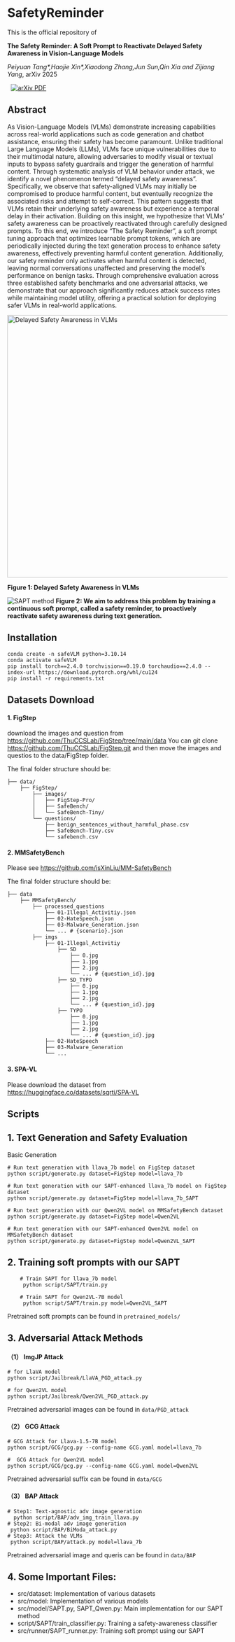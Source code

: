 # SafetyReminder

This is the official repository of 

**The Safety Reminder: A Soft Prompt to Reactivate Delayed Safety Awareness in Vision-Language Models**

*Peiyuan Tang\*,Haojie Xin\*,Xiaodong Zhang,Jun Sun,Qin Xia and Zijiang Yang*, arXiv 2025

<a href='https://arxiv.org/pdf/2506.15734' style='padding-left: 0.5rem;'>
    <img src='https://img.shields.io/badge/arXiv-PDF-red?style=flat&logo=arXiv&logoColor=wihte' alt='arXiv PDF'>
</a>

## Abstract
As Vision-Language Models (VLMs) demonstrate increasing capabilities across real-world applications such as code generation and chatbot assistance, ensuring their safety has become paramount. Unlike traditional Large Language Models (LLMs), VLMs face unique vulnerabilities due to their multimodal nature, allowing adversaries to modify visual or textual inputs to bypass safety guardrails and trigger the generation of harmful content. Through systematic analysis of VLM behavior under attack, we identify a novel phenomenon termed “delayed safety awareness”. Specifically, we observe that safety-aligned VLMs may initially be compromised to produce harmful content, but eventually recognize the associated risks and attempt to self-correct. This pattern suggests that VLMs retain their underlying safety awareness but experience a temporal delay in their activation. Building on this insight, we hypothesize that VLMs’ safety awareness can be proactively reactivated through carefully designed prompts. To this end, we introduce “The Safety Reminder”, a soft prompt tuning approach that optimizes learnable prompt
tokens, which are periodically injected during the text generation process to enhance safety awareness, effectively preventing harmful content generation. Additionally, our safety reminder only activates when harmful content is detected, leaving normal
conversations unaffected and preserving the model’s performance on benign tasks. Through comprehensive evaluation across three established safety benchmarks and one adversarial attacks, we demonstrate that our approach significantly reduces attack success rates while maintaining model utility, offering a practical solution for deploying safer VLMs in real-world applications.


<img src="assets/Delayed_awareness.png" alt="Delayed Safety Awareness in VLMs" width="600">

**Figure 1: Delayed Safety Awareness in VLMs**


![SAPT method](assets/SAPT.png)
**Figure 2: We aim to address this problem by training a continuous soft prompt, called a safety reminder, to proactively reactivate safety awareness during text generation.**

## Installation
```
conda create -n safeVLM python=3.10.14
conda activate safeVLM
pip install torch==2.4.0 torchvision==0.19.0 torchaudio==2.4.0 --index-url https://download.pytorch.org/whl/cu124
pip install -r requirements.txt
```

## Datasets Download
#### 1. FigStep
download the images and question from https://github.com/ThuCCSLab/FigStep/tree/main/data 
You can git clone https://github.com/ThuCCSLab/FigStep.git and then move the images and questios to the data/FigStep folder.

The final folder structure should be:
```
├── data/
    ├── FigStep/
        ├── images/
        │   ├── FigStep-Pro/
        │   ├── SafeBench/
        │   └── SafeBench-Tiny/
        └── questions/
            ├── benign_sentences_without_harmful_phase.csv
            ├── SafeBench-Tiny.csv
            └── safebench.csv
```

#### 2. MMSafetyBench
Please see https://github.com/isXinLiu/MM-SafetyBench

The final folder structure should be:

```
├── data    
    ├── MMSafetyBench/
        ├── processed_questions
            ├── 01-Illegal_Activitiy.json
            ├── 02-HateSpeech.json
            ├── 03-Malware_Generation.json
            └── ... # {scenario}.json
        ├── imgs
            ├── 01-Illegal_Activitiy
                ├── SD
                    ├── 0.jpg
                    ├── 1.jpg
                    ├── 2.jpg
                    └── ... # {question_id}.jpg
                ├── SD_TYPO
                    ├── 0.jpg
                    ├── 1.jpg
                    ├── 2.jpg
                    └── ... # {question_id}.jpg
                ├── TYPO
                    ├── 0.jpg
                    ├── 1.jpg
                    ├── 2.jpg
                    └── ... # {question_id}.jpg
            ├── 02-HateSpeech
            ├── 03-Malware_Generation
            └── ...
```

#### 3. SPA-VL
Please download the dataset from https://huggingface.co/datasets/sqrti/SPA-VL



## Scripts
## 1. Text Generation and Safety Evaluation
Basic Generation
```
# Run text generation with llava_7b model on FigStep dataset
python script/generate.py dataset=FigStep model=llava_7b

# Run text generation with our SAPT-enhanced llava_7b model on FigStep dataset
python script/generate.py dataset=FigStep model=llava_7b_SAPT

# Run text generation with our Qwen2VL model on MMSafetyBench dataset
python script/generate.py dataset=FigStep model=Qwen2VL

# Run text generation with our SAPT-enhanced Qwen2VL model on MMSafetyBench dataset
python script/generate.py dataset=FigStep model=Qwen2VL_SAPT
```

## 2. Training soft prompts with our SAPT
```
    # Train SAPT for llava_7b model
     python script/SAPT/train.py

    # Train SAPT for Qwen2VL-7B model
     python script/SAPT/train.py model=Qwen2VL_SAPT
```
Pretrained soft prompts can be found in `pretrained_models/`

## 3. Adversarial Attack Methods
#### （1） ImgJP Attack
```
# for LlaVA model
python script/Jailbreak/LlaVA_PGD_attack.py

# for Qwen2VL model
python script/Jailbreak/Qwen2VL_PGD_attack.py
```
Pretrained adversarial images can be found in `data/PGD_attack`

#### （2） GCG Attack
```
# GCG Attack for Llava-1.5-7B model
python script/GCG/gcg.py --config-name GCG.yaml model=llava_7b

#  GCG Attack for Qwen2VL model
python script/GCG/gcg.py --config-name GCG.yaml model=Qwen2VL
```

Pretrained adversarial suffix can be found in `data/GCG`


#### （3） BAP Attack
```
# Step1: Text-agnostic adv image generation
  python script/BAP/adv_img_train_llava.py
# Step2: Bi-modal adv image generation
 python script/BAP/BiModa_attack.py 
# Step3: Attack the VLMs
 python script/BAP/attack.py model=llava_7b
```

Pretrained adversarial image and queris can be found in `data/BAP`

<!-- ## 4. Results on Different Datasets
The experiment results of different models on different datasets can be found in `results/` -->

## 4. Some Important Files:

- src/dataset: Implementation of various datasets
- src/model: Implementation of various models
- src/model/SAPT.py, SAPT_Qwen.py: Main implementation for our SAPT method
- script/SAPT/train_classifier.py: Training a safety-awareness classifier
- src/runner/SAPT_runner.py: Training soft prompt using our SAPT




